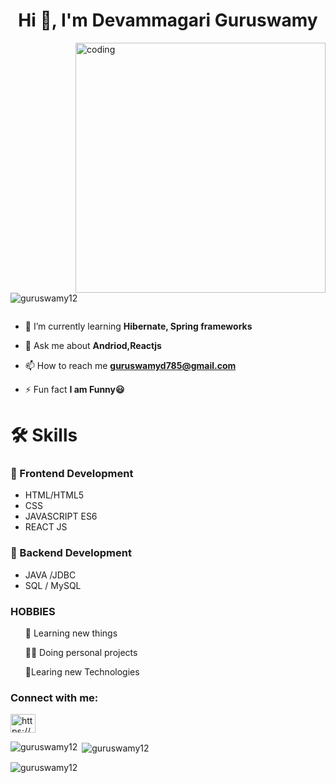 <!---[![MasterHead](https://www.digitalsolutionservices.com/img/services/web%20development.gif)](https://Guruswamy12.io)-->
<h1 align="center">Hi 👋, I'm Devammagari Guruswamy</h1>
<!-- <h3 align="center">A passionate frontend developer from India</h3> -->
<img align="right" alt="coding" width="400" src="https://www.chawtechsolutions.com/wp-content/uploads/2019/03/developer.gif">
<p align="left"> <img src="https://komarev.com/ghpvc/?username=guruswamy12&label=Profile%20views&color=0e75b6&style=flat" alt="guruswamy12" /> </p>

<p align="left"> <a href="https://twitter.com/" target="blank"><img src="https://img.shields.io/twitter/follow/?logo=twitter&style=for-the-badge" alt="" /></a> </p>


- 🌱 I’m currently learning **Hibernate, Spring frameworks**

- 💬 Ask me about **Andriod,Reactjs**

- 📫 How to reach me **guruswamyd785@gmail.com**

- ⚡ Fun fact **I am Funny😃**


<h1 align="left">🛠 Skills</h1>
<h3>🎨 Frontend Development</h3>
<ul>
  <li>HTML/HTML5</li>
  <li>CSS</li>
  <li>JAVASCRIPT ES6</li>
  <li>REACT JS</li>
</ul>
<h3>📌 Backend Development</h3>
<ul>
  <li>JAVA /JDBC</li>
  <li> SQL / MySQL</li>
</ul>
<h3>HOBBIES</h3>
<ul>

<p>🧠 Learning new things</p>

<p>👨‍💻 Doing personal projects</p>

<p>👀Learing new Technologies</p>
</ul>

<h3 align="left">Connect with me:</h3>
<p align="left">
<a href="https://linkedin.com/in/https://www.linkedin.com/in/guruswamy0610/" target="blank"><img align="center" src="https://raw.githubusercontent.com/rahuldkjain/github-profile-readme-generator/master/src/images/icons/Social/linked-in-alt.svg" alt="https://www.linkedin.com/in/guruswamy0610/" height="30" width="40" /></a>
</p>
<!-- <p align="left"> <a href="https://developer.android.com" target="_blank" rel="noreferrer"> <img src="https://raw.githubusercontent.com/devicons/devicon/master/icons/android/android-original-wordmark.svg" alt="android" width="40" height="40"/> </a> <a href="https://babeljs.io/" target="_blank" rel="noreferrer"> <img src="https://www.vectorlogo.zone/logos/babeljs/babeljs-icon.svg" alt="babel" width="40" height="40"/> </a> <a href="https://www.w3schools.com/css/" target="_blank" rel="noreferrer"> <img src="https://raw.githubusercontent.com/devicons/devicon/master/icons/css3/css3-original-wordmark.svg" alt="css3" width="40" height="40"/> </a> <a href="https://www.w3.org/html/" target="_blank" rel="noreferrer"> <img src="https://raw.githubusercontent.com/devicons/devicon/master/icons/html5/html5-original-wordmark.svg" alt="html5" width="40" height="40"/> </a> <a href="https://www.java.com" target="_blank" rel="noreferrer"> <img src="https://raw.githubusercontent.com/devicons/devicon/master/icons/java/java-original.svg" alt="java" width="40" height="40"/> </a> <a href="https://developer.mozilla.org/en-US/docs/Web/JavaScript" target="_blank" rel="noreferrer"> <img src="https://raw.githubusercontent.com/devicons/devicon/master/icons/javascript/javascript-original.svg" alt="javascript" width="40" height="40"/> </a> <a href="https://www.mysql.com/" target="_blank" rel="noreferrer"> <img src="https://raw.githubusercontent.com/devicons/devicon/master/icons/mysql/mysql-original-wordmark.svg" alt="mysql" width="40" height="40"/> </a> <a href="https://www.oracle.com/" target="_blank" rel="noreferrer"> <img src="https://raw.githubusercontent.com/devicons/devicon/master/icons/oracle/oracle-original.svg" alt="oracle" width="40" height="40"/> </a> <a href="https://reactjs.org/" target="_blank" rel="noreferrer"> <img src="https://raw.githubusercontent.com/devicons/devicon/master/icons/react/react-original-wordmark.svg" alt="react" width="40" height="40"/> </a> <a href="https://reactnative.dev/" target="_blank" rel="noreferrer"> <img src="https://reactnative.dev/img/header_logo.svg" alt="reactnative" width="40" height="40"/> </a> </p> -->

<p><img align="left" src="https://github-readme-stats.vercel.app/api/top-langs?username=guruswamy12&show_icons=true&locale=en&layout=compact" alt="guruswamy12" /></p>

<p>&nbsp;<img align="center" src="https://github-readme-stats.vercel.app/api?username=guruswamy12&show_icons=true&locale=en" alt="guruswamy12" /></p>

<p><img align="center" src="https://github-readme-streak-stats.herokuapp.com/?user=guruswamy12&" alt="guruswamy12" /></p>
